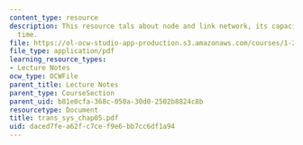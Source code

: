 ```yaml
---
content_type: resource
description: This resource tals about node and link network, its capacity, and travel
  time.
file: https://ol-ocw-studio-app-production.s3.amazonaws.com/courses/1-221j-transportation-systems-fall-2004/daced7fea62fc7cef9e6bb7cc6df1a94_trans_sys_chap05.pdf
file_type: application/pdf
learning_resource_types:
- Lecture Notes
ocw_type: OCWFile
parent_title: Lecture Notes
parent_type: CourseSection
parent_uid: b81e0cfa-368c-050a-30d0-2502b8824c8b
resourcetype: Document
title: trans_sys_chap05.pdf
uid: daced7fe-a62f-c7ce-f9e6-bb7cc6df1a94
---
```

